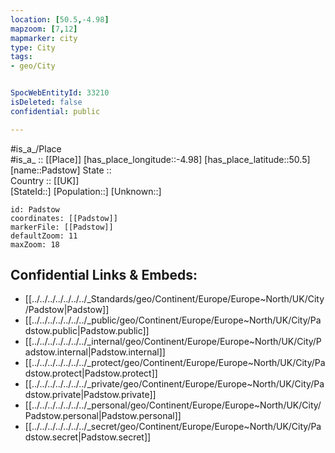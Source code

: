 ```yaml
---
location: [50.5,-4.98] 
mapzoom: [7,12] 
mapmarker: city 
type: City
tags:
- geo/City


SpocWebEntityId: 33210
isDeleted: false
confidential: public

---
```

#is_a_/Place  
#is_a_ :: [[Place]] 
[has_place_longitude::-4.98] 
[has_place_latitude::50.5] 
[name::Padstow] 
State ::  
Country :: [[UK]]  
[StateId::] 
[Population::] 
[Unknown::] 


```leaflet
id: Padstow
coordinates: [[Padstow]] 
markerFile: [[Padstow]] 
defaultZoom: 11 
maxZoom: 18
```


## Confidential Links & Embeds: 
- [[../../../../../../../_Standards/geo/Continent/Europe/Europe~North/UK/City/Padstow|Padstow]] 
- [[../../../../../../../_public/geo/Continent/Europe/Europe~North/UK/City/Padstow.public|Padstow.public]] 
- [[../../../../../../../_internal/geo/Continent/Europe/Europe~North/UK/City/Padstow.internal|Padstow.internal]] 
- [[../../../../../../../_protect/geo/Continent/Europe/Europe~North/UK/City/Padstow.protect|Padstow.protect]] 
- [[../../../../../../../_private/geo/Continent/Europe/Europe~North/UK/City/Padstow.private|Padstow.private]] 
- [[../../../../../../../_personal/geo/Continent/Europe/Europe~North/UK/City/Padstow.personal|Padstow.personal]] 
- [[../../../../../../../_secret/geo/Continent/Europe/Europe~North/UK/City/Padstow.secret|Padstow.secret]] 
